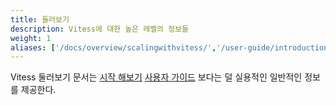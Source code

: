 ```yaml
---
title: 둘러보기
description: Vitess에 대한 높은 레벨의 정보들
weight: 1
aliases: ['/docs/overview/scalingwithvitess/','/user-guide/introduction.html']
---
```


Vitess 둘러보기 문서는 [시작 해보기](../get-started) [사용자 가이드](../user-guides) 보다는 덜 실용적인 일반적인 정보를 제공한다.
